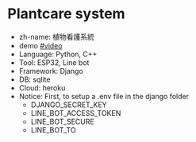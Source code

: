 # Plantcare system

- zh-name: 植物看護系統
- demo [#video](https://youtu.be/---t79FYN9c)
- Language: Python, C++
- Tool: ESP32, Line bot
- Framework: Django
- DB: sqlite
- Cloud: heroku
- Notice: First, to setup a .env file in the django folder
  - DJANGO_SECRET_KEY
  - LINE_BOT_ACCESS_TOKEN
  - LINE_BOT_SECURE
  - LINE_BOT_TO
